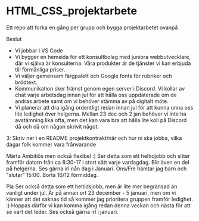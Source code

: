 # HTML_CSS_projektarbete
Ett repo att forka en gång per grupp och bygga projektarbetet ovanpå

Beslut
- Vi jobbar i VS Code
- Vi bygger en hemsida för ett konsultbolag med juniora webbutvecklare, 
där vi själva är konsulterna. Våra produkter är de tjänster vi kan erbjuda 
till förmånliga priser. 
- Vi väljer gemensam färgpalett och Google fonts för rubriker och brödtext.
- Kommunikation sker främst genom egen server i Discord. Vi kollar av chat varje arbetsdag innan jul för att hålla oss uppdaterade om de andras arbete samt om vi behöver stämma av på digitalt möte. 
- Vi planerar att dra igång ordentligt redan innan jul för att kunna unna oss lite ledighet över helgerna. Mellan 23 dec och 2 jan behöver vi inte ha avstämning lika ofta, men det kan vara bra att hålla lite koll på Discord då och då om någon skrivit något. 

3: Skriv ner i en README projektkontrakt/när och hur ni ska jobba, vilka dagar folk kommer vara frånvarande

Märta
Ambitiös men också flexibel :)
Ser detta som ett heltidjobb och sitter framför datorn från ca 8:30-17 i stort sätt varje vardagdag. Blir även en del på helgerna. 
Ses gärna irl nån dag i Januari.
Ons/Fre hämtar jag barn och "slutar" 15:00.
Borta 16/12 förmiddag.

Pia
Ser också detta som ett heltidsjobb, men är lite mer begränsad än vanligt under jul. 
Är på annan ort 23 december - 5 januari, men om vi känner att det saknas tid så kommer 
jag prioritera gruppen framför ledighet. :) Hoppas därför vi kan komma igång redan 
denna veckan och nästa för att se vart det leder. Ses också gärna irl i januari.
